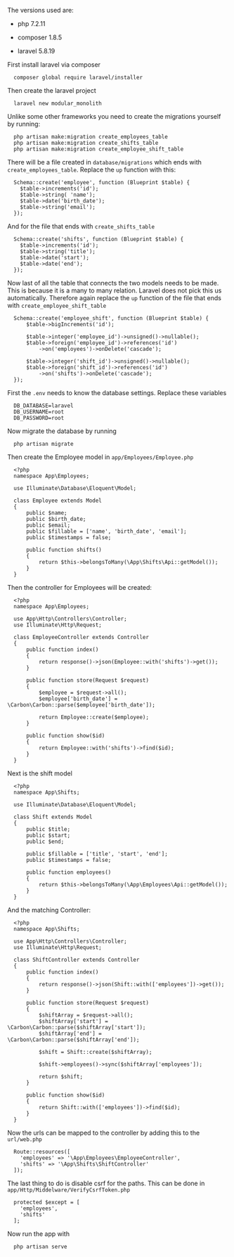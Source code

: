 The versions used are:

-   php 7.2.11

-   composer 1.8.5

-   laravel 5.8.19

First install laravel via composer

      composer global require laravel/installer

Then create the laravel project

      laravel new modular_monolith

Unlike some other frameworks you need to create the migrations yourself
by running:

      php artisan make:migration create_employees_table
      php artisan make:migration create_shifts_table
      php artisan make:migration create_employee_shift_table

There will be a file created in `database/migrations` which ends with
`create_employees_table`. Replace the `up` function with this:

      Schema::create('employee', function (Blueprint $table) {
        $table->increments('id');
        $table->string( 'name');
        $table->date('birth_date');
        $table->string('email');
      });

And for the file that ends with `create_shifts_table`

      Schema::create('shifts', function (Blueprint $table) {
        $table->increments('id');
        $table->string('title');
        $table->date('start');
        $table->date('end');
      });

Now last of all the table that connects the two models needs to be made.
This is because it is a many to many relation. Laravel does not pick
this us automatically. Therefore again replace the `up` function of the
file that ends with `create_employee_shift_table`

      Schema::create('employee_shift', function (Blueprint $table) {
          $table->bigIncrements('id');

          $table->integer('employee_id')->unsigned()->nullable();
          $table->foreign('employee_id')->references('id')
              ->on('employees')->onDelete('cascade');

          $table->integer('shift_id')->unsigned()->nullable();
          $table->foreign('shift_id')->references('id')
              ->on('shifts')->onDelete('cascade');
      });

First the `.env` needs to know the database settings. Replace these
variables

      DB_DATABASE=laravel
      DB_USERNAME=root
      DB_PASSWORD=root

Now migrate the database by running

      php artisan migrate

Then create the Employee model in `app/Employees/Employee.php`

      <?php
      namespace App\Employees;

      use Illuminate\Database\Eloquent\Model;

      class Employee extends Model
      {
          public $name;
          public $birth_date;
          public $email;
          public $fillable = ['name', 'birth_date', 'email'];
          public $timestamps = false;

          public function shifts()
          {
              return $this->belongsToMany(\App\Shifts\Api::getModel());
          }
      }

Then the controller for Employees will be created:

      <?php
      namespace App\Employees;

      use App\Http\Controllers\Controller;
      use Illuminate\Http\Request;

      class EmployeeController extends Controller
      {
          public function index()
          {
              return response()->json(Employee::with('shifts')->get());
          }

          public function store(Request $request)
          {
              $employee = $request->all();
              $employee['birth_date'] = \Carbon\Carbon::parse($employee['birth_date']);

              return Employee::create($employee);
          }

          public function show($id)
          {
              return Employee::with('shifts')->find($id);
          }
      }

Next is the shift model

      <?php
      namespace App\Shifts;

      use Illuminate\Database\Eloquent\Model;

      class Shift extends Model
      {
          public $title;
          public $start;
          public $end;

          public $fillable = ['title', 'start', 'end'];
          public $timestamps = false;

          public function employees()
          {
              return $this->belongsToMany(\App\Employees\Api::getModel());
          }
      }

And the matching Controller:

      <?php
      namespace App\Shifts;

      use App\Http\Controllers\Controller;
      use Illuminate\Http\Request;

      class ShiftController extends Controller
      {
          public function index()
          {
              return response()->json(Shift::with(['employees'])->get());
          }

          public function store(Request $request)
          {
              $shiftArray = $request->all();
              $shiftArray['start'] = \Carbon\Carbon::parse($shiftArray['start']);
              $shiftArray['end'] = \Carbon\Carbon::parse($shiftArray['end']);

              $shift = Shift::create($shiftArray);

              $shift->employees()->sync($shiftArray['employees']);

              return $shift;
          }

          public function show($id)
          {
              return Shift::with(['employees'])->find($id);
          }
      }

Now the urls can be mapped to the controller by adding this to the
`url/web.php`

      Route::resources([
        'employees' => '\App\Employees\EmployeeController',
        'shifts' => '\App\Shifts\ShiftController'
      ]);

The last thing to do is disable csrf for the paths. This can be done in
`app/Http/Middelware/VerifyCsrfToken.php`

      protected $except = [
        'employees',
        'shifts'
      ];

Now run the app with

      php artisan serve
